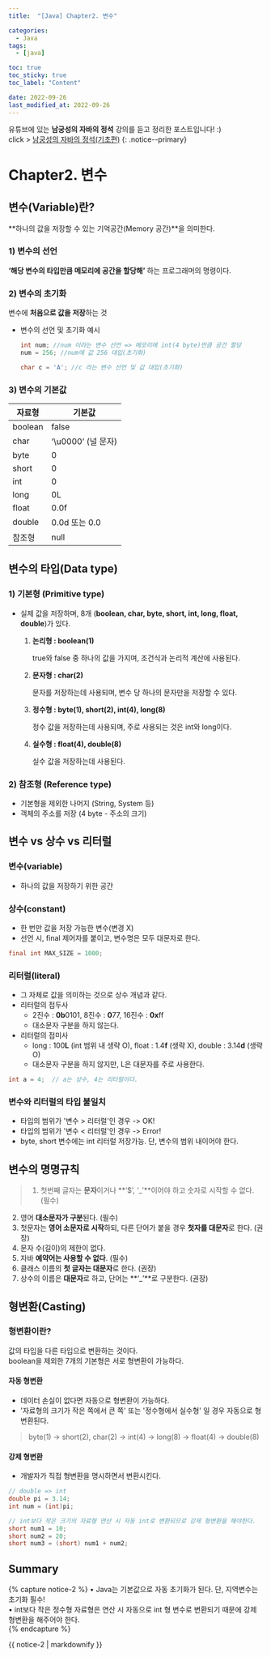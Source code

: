 ```yaml
---
title:  "[Java] Chapter2. 변수" 

categories:
  - Java
tags:
  - [java]

toc: true
toc_sticky: true
toc_label: "Content"

date: 2022-09-26
last_modified_at: 2022-09-26
---
```


유튜브에 있는 **남궁성의 자바의 정석** 강의를 듣고 정리한 포스트입니다! :)  
click > [남궁성의 자바의 정석(기초편)](https://www.youtube.com/playlist?list=PLW2UjW795-f6xWA2_MUhEVgPauhGl3xIp)
{: .notice--primary}

# Chapter2. 변수

## 변수(Variable)란?

**하나의 값을 저장할 수 있는 기억공간(Memory 공간)**을 의미한다. 

### 1) **변수의 선언**

**‘해당 변수의 타입만큼 메모리에 공간을 할당해’** 하는 프로그래머의 명령이다. 

### 2) **변수의 초기화**

변수에 **처음으로 값을 저장**하는 것

- 변수의 선언 및 초기화 예시
    
    ```java
    int num; //num 이라는 변수 선언 => 메모리에 int(4 byte)만큼 공간 할당
    num = 256; //num에 값 256 대입(초기화)
    
    char c = 'A'; //c 라는 변수 선언 및 값 대입(초기화)
    ```

### 3) **변수의 기본값**

  | 자료형 | 기본값 |
  | --- | --- |
  | boolean | false |
  | char | ‘\u0000’ (널 문자) |
  | byte | 0 |
  | short | 0 |
  | int | 0 |
  | long | 0L |
  | float | 0.0f |
  | double | 0.0d 또는 0.0 |
  | 참조형 | null |


## 변수의 타입(Data type)

### 1) **기본형 (Primitive type)**

- 실제 값을 저장하며, 8개 (**boolean, char, byte, short, int, long, float, double**)가 있다. 
  1. **논리형 : boolean(1)**
      
      true와 false 중 하나의 값을 가지며, 조건식과 논리적 계산에 사용된다. 
      
  2. **문자형 : char(2)**
      
      문자를 저장하는데 사용되며, 변수 당 하나의 문자만을 저장할 수 있다. 
      
  3. **정수형 : byte(1), short(2), int(4), long(8)**
      
      정수 값을 저장하는데 사용되며, 주로 사용되는 것은 int와 long이다. 
      
  4. **실수형 : float(4), double(8)**
      
      실수 값을 저장하는데 사용된다. 

### 2) **참조형 (Reference type)**

- 기본형을 제외한 나머지 (String, System 등)
- 객체의 주소를 저장 (4 byte - 주소의 크기)

## 변수 vs 상수 vs 리터럴

### 변수(variable) 
- 하나의 값을 저장하기 위한 공간

### 상수(constant)
- 한 번만 값을 저장 가능한 변수(변경 X)
- 선언 시, final 제어자를 붙이고, 변수명은 모두 대문자로 한다.  

```java
final int MAX_SIZE = 1000;
```

### 리터럴(literal)
- 그 자체로 값을 의미하는 것으로 상수 개념과 같다. 
- 리터럴의 접두사
  - 2진수 : **0b**0101, 8진수 : **0**77, 16진수 : **0x**ff
  - 대소문자 구분을 하지 않는다. 
- 리터럴의 접미사  
  - long : 100**L** (int 범위 내 생략 O), float : 1.4**f** (생략 X), double : 3.14**d** (생략 O)
  - 대소문자 구분을 하지 않지만, L은 대문자를 주로 사용한다. 

```java
int a = 4;  // a는 상수, 4는 리터럴이다.
```

### 변수와 리터럴의 타입 불일치
- 타입의 범위가 '변수 > 리터럴'인 경우 -> OK!
- 타입의 범위가 '변수 < 리터럴'인 경우 -> Error!
- byte, short 변수에는 int 리터럴 저장가능. 단, 변수의 범위 내이어야 한다.

## 변수의 명명규칙
> 1. 첫번째 글자는 **문자**이거나 **‘$’, ‘_’**이어야 하고 숫자로 시작할 수 없다. (필수)
2. 영어 **대소문자가 구분**된다. (필수)
3. 첫문자는 **영어 소문자로 시작**하되, 다른 단어가 붙을 경우 **첫자를 대문자**로 한다. (권장)
4. 문자 수(길이)의 제한이 없다. 
5. 자바 **예약어는 사용할 수 없다**. (필수)
6. 클래스 이름의 **첫 글자는 대문자**로 한다. (권장)
7. 상수의 이름은 **대문자**로 하고, 단어는 **‘_’**로 구분한다. (권장)

## 형변환(Casting)

### 형변환이란?
값의 타입을 다른 타입으로 변환하는 것이다.  
boolean을 제외한 7개의 기본형은 서로 형변환이 가능하다. 

#### 자동 형변환

- 데이터 손실이 없다면 자동으로 형변환이 가능하다.
- '자료형의 크기가 작은 쪽에서 큰 쪽' 또는 '정수형에서 실수형' 일 경우 자동으로 형변환된다.  

> byte(1) -> short(2), char(2) -> int(4) -> long(8) -> float(4) -> double(8)

#### 강제 형변환

- 개발자가 직접 형변환을 명시하면서 변환시킨다.

```java
// double => int
double pi = 3.14;
int num = (int)pi;

// int보다 작은 크기의 자료형 연산 시 자동 int로 변환되므로 강제 형변환을 해야한다. 
short num1 = 10;
short num2 = 20;
short num3 = (short) num1 + num2;
```

## Summary
{% capture notice-2 %}
• Java는 기본값으로 자동 초기화가 된다. 단, 지역변수는 초기화 필수!  
• int보다 작은 정수형 자료형은 연산 시 자동으로 int 형 변수로 변환되기 때문에 강제 형변환을 해주어야 한다.  
{% endcapture %}

<div class="notice--success">{{ notice-2 | markdownify }}</div>